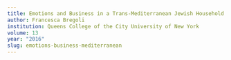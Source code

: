 ```yaml
---
title: Emotions and Business in a Trans-Mediterranean Jewish Household
author: Francesca Bregoli
institution: Queens College of the City University of New York
volume: 13
year: "2016"
slug: emotions-business-mediterranean
---
```

